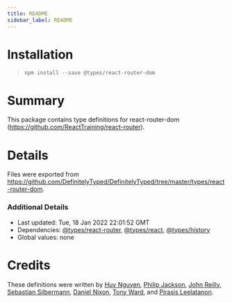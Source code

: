 ```yaml
---
title: README
sidebar_label: README
---
```

# Installation
> `npm install --save @types/react-router-dom`

# Summary
This package contains type definitions for react-router-dom (https://github.com/ReactTraining/react-router).

# Details
Files were exported from https://github.com/DefinitelyTyped/DefinitelyTyped/tree/master/types/react-router-dom.

### Additional Details
 * Last updated: Tue, 18 Jan 2022 22:01:52 GMT
 * Dependencies: [@types/react-router](https://npmjs.com/package/@types/react-router), [@types/react](https://npmjs.com/package/@types/react), [@types/history](https://npmjs.com/package/@types/history)
 * Global values: none

# Credits
These definitions were written by [Huy Nguyen](https://github.com/huy-nguyen), [Philip Jackson](https://github.com/p-jackson), [John Reilly](https://github.com/johnnyreilly), [Sebastian Silbermann](https://github.com/eps1lon), [Daniel Nixon](https://github.com/danielnixon), [Tony Ward](https://github.com/ynotdraw), and [Pirasis Leelatanon](https://github.com/1pete).

